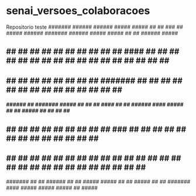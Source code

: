 # senai_versoes_colaboracoes
Repositorio teste
#######  ######    ######   #####    #####   ##   ##  ###  ##   #####   ######   #######  ######    #####    #####   ##   ##   ######   #####
 ##  ##  ##   ##     ##    ##   ##  ##   ##  ##   ##  #### ##  ##   ##  ##   ##   ##  ##   ##  ##  ##   ##  ##   ##  ##   ##     ##    ##   ##
 ##      ##   ##     ##    ##   ##  ##       ##   ##  #######  ##   ##  ##   ##   ##       ##  ##  ##   ##  ##       ##   ##     ##    ##   ##
 ####    ######      ##    #######   #####   ##   ##  ## ####  ##   ##  ######    ####     #####   ##   ##   #####   ##   ##     ##    ##   ##
 ##      ## ##       ##    ##   ##       ##  ##   ##  ##  ###  ##   ##  ## ##     ##       ##      ##   ##       ##  ##   ##     ##    ##   ##
 ##  ##  ##  ##      ##    ##   ##  ##   ##  ##   ##  ##   ##  ##   ##  ##  ##    ##  ##   ##      ##   ##  ##   ##  ##   ##     ##    ##   ##
#######  ##   ##   ######  ##   ##   #####    #####   ##   ##   #####   ##   ##  #######  ####      #####    #####    #####      ##     #####
